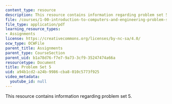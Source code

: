 ```yaml
---
content_type: resource
description: This resource contains information regarding problem set 5.
file: /courses/1-00-introduction-to-computers-and-engineering-problem-solving-spring-2012/a94b1cd2a24b9986cba8010c5773f925_MIT1_00S12_PS_5.pdf
file_type: application/pdf
learning_resource_types:
- Assignments
license: https://creativecommons.org/licenses/by-nc-sa/4.0/
ocw_type: OCWFile
parent_title: Assignments
parent_type: CourseSection
parent_uid: b1a78d76-f7e7-9a73-3cf9-35247474a66a
resourcetype: Document
title: Problem Set 5
uid: a94b1cd2-a24b-9986-cba8-010c5773f925
video_metadata:
  youtube_id: null
---
```

This resource contains information regarding problem set 5.